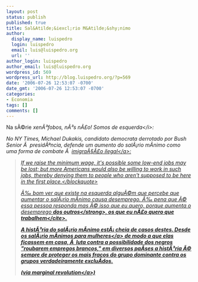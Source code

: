 ```yaml
---
layout: post
status: publish
published: true
title: Sal&Atilde;&iexcl;rio M&Atilde;&shy;nimo
author:
  display_name: luispedro
  login: luispedro
  email: luis@luispedro.org
  url: ''
author_login: luispedro
author_email: luis@luispedro.org
wordpress_id: 569
wordpress_url: http://blog.luispedro.org/?p=569
date: '2006-07-26 12:53:07 -0700'
date_gmt: '2006-07-26 12:53:07 -0700'
categories:
- Economia
tags: []
comments: []
---
```

<p>Na s&Atilde;&copy;rie <i>xen&Atilde;&sup3;fobos, n&Atilde;&sup3;s n&Atilde;&pound;o! Somos de esquerda<&#47;i>:</p>
<p>No NY Times, Michael Dukakis, candidato democrata derrotado por Bush Senior &Atilde;&nbsp; presid&Atilde;&ordf;ncia, defende um aumento do sal&Atilde;&iexcl;rio m&Atilde;&shy;nimo como uma forma de combate &Atilde;&nbsp; <a href="http:&#47;&#47;www.nytimes.com&#47;2006&#47;07&#47;25&#47;opinion&#47;25Duk.html?_r=1&oref=slogin">imigra&Atilde;&sect;&Atilde;&pound;o ilegal<&#47;a>:</p>
<blockquote><p>If we raise the minimum wage, it's possible some low-end jobs may be lost; but more Americans would also be willing to work in such jobs, thereby denying them to people who aren't supposed to be here in the first place.<&#47;blockquote></p>
<p>&Atilde;&permil; bom ver que existe na esquerda algu&Atilde;&copy;m que percebe que aumentar o sal&Atilde;&iexcl;rio m&Atilde;&shy;nimo causa desemprego. &Atilde;&permil; pena que &Atilde;&copy; essa pessoa responda <cite>mas &Atilde;&copy; isso que eu quero, porque aumenta o desemprego <strong>dos outros<&#47;strong>, os que eu n&Atilde;&pound;o quero que trabalhem<&#47;cite>.</p>
<p>A hist&Atilde;&sup3;ria do sal&Atilde;&iexcl;rio m&Atilde;&shy;nimo est&Atilde;&iexcl; cheia de casos destes. Desde os sal&Atilde;&iexcl;rio m&Atilde;&shy;nimos <a href="http:&#47;&#47;www.princeton.edu&#47;~tleonard&#47;papers&#47;Womenswork.pdf">para mulheres<&#47;a> de modo a que elas ficassem em casa, &Atilde;&nbsp; luta contra a possibilidade dos negros "roubarem empregos brancos," em diversos pa&Atilde;&shy;ses a hist&Atilde;&sup3;ria &Atilde;&copy; sempre de proteger os mais fracos do grupo dominante contra os grupos verdadeiramente exclu&Atilde;&shy;dos.</p>
<p>(via <a href="http:&#47;&#47;www.marginalrevolution.com&#47;marginalrevolution&#47;2005&#47;10&#47;the_secret_hist.html">marginal revolution<&#47;a>)</p>
